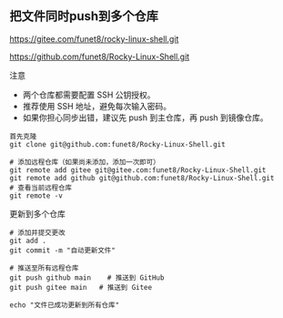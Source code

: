 ## 把文件同时push到多个仓库

https://gitee.com/funet8/rocky-linux-shell.git

https://github.com/funet8/Rocky-Linux-Shell.git

注意

- 两个仓库都需要配置 SSH 公钥授权。
- 推荐使用 SSH 地址，避免每次输入密码。
- 如果你担心同步出错，建议先 push 到主仓库，再 push 到镜像仓库。

```
首先克隆 
git clone git@github.com:funet8/Rocky-Linux-Shell.git

# 添加远程仓库（如果尚未添加，添加一次即可）
git remote add gitee git@gitee.com:funet8/Rocky-Linux-Shell.git
git remote add github git@github.com:funet8/Rocky-Linux-Shell.git
# 查看当前远程仓库
git remote -v

```

更新到多个仓库

```
# 添加并提交更改
git add .
git commit -m "自动更新文件"

# 推送至所有远程仓库
git push github main  	# 推送到 GitHub
git push gitee main   # 推送到 Gitee

echo "文件已成功更新到所有仓库"
```

